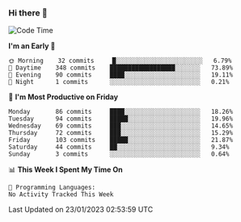 ### Hi there 👋

<!--
**abhay-singh-au3/abhay-singh-au3** is a ✨ _special_ ✨ repository because its `README.md` (this file) appears on your GitHub profile.

Here are some ideas to get you started:

- 🔭 I’m currently working on ...
- 🌱 I’m currently learning ...
- 👯 I’m looking to collaborate on ...
- 🤔 I’m looking for help with ...
- 💬 Ask me about ...
- 📫 How to reach me: ...
- 😄 Pronouns: ...
- ⚡ Fun fact: ...
-->


<!--START_SECTION:waka-->
![Code Time](http://img.shields.io/badge/Code%20Time-0%20secs-blue)

**I'm an Early 🐤** 

```text
🌞 Morning    32 commits     █░░░░░░░░░░░░░░░░░░░░░░░░   6.79% 
🌆 Daytime    348 commits    ██████████████████░░░░░░░   73.89% 
🌃 Evening    90 commits     ████░░░░░░░░░░░░░░░░░░░░░   19.11% 
🌙 Night      1 commits      ░░░░░░░░░░░░░░░░░░░░░░░░░   0.21%

```
📅 **I'm Most Productive on Friday** 

```text
Monday       86 commits     ████░░░░░░░░░░░░░░░░░░░░░   18.26% 
Tuesday      94 commits     █████░░░░░░░░░░░░░░░░░░░░   19.96% 
Wednesday    69 commits     ███░░░░░░░░░░░░░░░░░░░░░░   14.65% 
Thursday     72 commits     ███░░░░░░░░░░░░░░░░░░░░░░   15.29% 
Friday       103 commits    █████░░░░░░░░░░░░░░░░░░░░   21.87% 
Saturday     44 commits     ██░░░░░░░░░░░░░░░░░░░░░░░   9.34% 
Sunday       3 commits      ░░░░░░░░░░░░░░░░░░░░░░░░░   0.64%

```


📊 **This Week I Spent My Time On** 

```text
💬 Programming Languages: 
No Activity Tracked This Week

```


 Last Updated on 23/01/2023 02:53:59 UTC
<!--END_SECTION:waka-->
